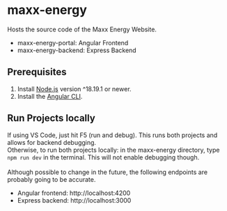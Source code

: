 # maxx-energy
Hosts the source code of the Maxx Energy Website.
- maxx-energy-portal: Angular Frontend
- maxx-energy-backend: Express Backend

## Prerequisites
1. Install [Node.js](https://nodejs.org/en) version ^18.19.1 or newer.
2. Install the [Angular CLI](https://angular.dev/tools/cli/setup-local#install-the-angular-cli).


## Run Projects locally
If using VS Code, just hit F5 (run and debug). This runs both projects and allows for backend debugging.\
Otherwise, to run both projects locally: in the maxx-energy directory, type ```npm run dev``` in the terminal.
This will not enable debugging though.
<br><br>
Although possible to change in the future, the following endpoints are probably going to be accurate.
- Angular frontend: http://localhost:4200
- Express backend: http://localhost:3000